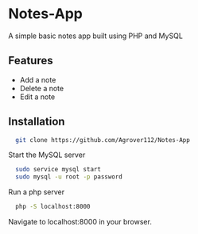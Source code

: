 # Notes-App
A simple basic notes app built using PHP and MySQL

## Features
- Add a note
- Delete a note
- Edit a note


## Installation
  
```bash
  git clone https://github.com/Agrover112/Notes-App
```

Start the MySQL server
```bash
  sudo service mysql start
  sudo mysql -u root -p password
```
Run a php server
```bash
  php -S localhost:8000
```
Navigate to localhost:8000 in your browser.
